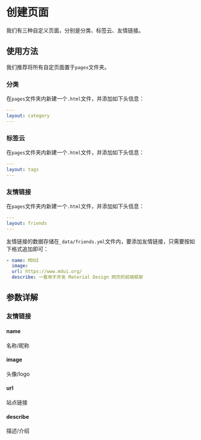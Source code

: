# 创建页面

我们有三种自定义页面，分别是分类、标签云、友情链接。

## 使用方法

我们推荐将所有自定页面置于`pages`文件夹。

### 分类

在`pages`文件夹内新建一个`.html`文件，并添加如下头信息：

```yaml
---
layout: category
---
```
### 标签云

在`pages`文件夹内新建一个`.html`文件，并添加如下头信息：

```yaml
---
layout: tags
---
```

### 友情链接


在`pages`文件夹内新建一个`.html`文件，并添加如下头信息：

```yaml
---
layout: friends
---
```

友情链接的数据存储在`_data/friends.yml`文件内，要添加友情链接，只需要按如下格式追加即可：


```yaml
- name: MDUI
  image: 
  url: https://www.mdui.org/
  describe: 一套用于开发 Material Design 网页的前端框架
```

## 参数详解

### 友情链接

#### name

名称/昵称

#### image

头像/logo

#### url

站点链接

#### describe

描述/介绍